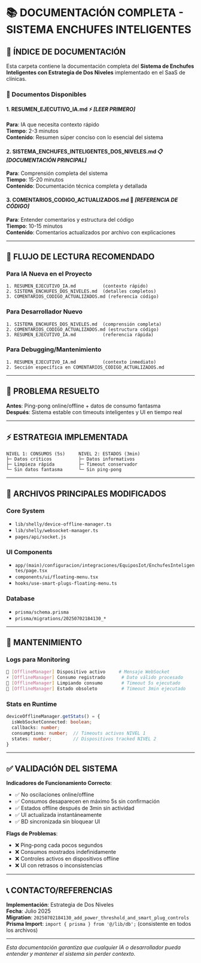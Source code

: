 # 📚 DOCUMENTACIÓN COMPLETA - SISTEMA ENCHUFES INTELIGENTES

## 🎯 ÍNDICE DE DOCUMENTACIÓN

Esta carpeta contiene la documentación completa del **Sistema de Enchufes Inteligentes con Estrategia de Dos Niveles** implementado en el SaaS de clínicas.

### 📖 Documentos Disponibles

#### 1. **RESUMEN_EJECUTIVO_IA.md** ⚡ *[LEER PRIMERO]*
**Para**: IA que necesita contexto rápido  
**Tiempo**: 2-3 minutos  
**Contenido**: Resumen súper conciso con lo esencial del sistema

#### 2. **SISTEMA_ENCHUFES_INTELIGENTES_DOS_NIVELES.md** 📋 *[DOCUMENTACIÓN PRINCIPAL]*
**Para**: Comprensión completa del sistema  
**Tiempo**: 15-20 minutos  
**Contenido**: Documentación técnica completa y detallada

#### 3. **COMENTARIOS_CODIGO_ACTUALIZADOS.md** 📝 *[REFERENCIA DE CÓDIGO]*
**Para**: Entender comentarios y estructura del código  
**Tiempo**: 10-15 minutos  
**Contenido**: Comentarios actualizados por archivo con explicaciones

---

## 🚀 FLUJO DE LECTURA RECOMENDADO

### Para IA Nueva en el Proyecto
```
1. RESUMEN_EJECUTIVO_IA.md          (contexto rápido)
2. SISTEMA_ENCHUFES_DOS_NIVELES.md  (detalles completos) 
3. COMENTARIOS_CODIGO_ACTUALIZADOS.md (referencia código)
```

### Para Desarrollador Nuevo
```
1. SISTEMA_ENCHUFES_DOS_NIVELES.md  (comprensión completa)
2. COMENTARIOS_CODIGO_ACTUALIZADOS.md (estructura código)
3. RESUMEN_EJECUTIVO_IA.md          (referencia rápida)
```

### Para Debugging/Mantenimiento
```
1. RESUMEN_EJECUTIVO_IA.md          (contexto inmediato)
2. Sección específica en COMENTARIOS_CODIGO_ACTUALIZADOS.md
```

---

## 🎯 PROBLEMA RESUELTO

**Antes**: Ping-pong online/offline + datos de consumo fantasma  
**Después**: Sistema estable con timeouts inteligentes y UI en tiempo real

---

## ⚡ ESTRATEGIA IMPLEMENTADA

```
NIVEL 1: CONSUMOS (5s)     NIVEL 2: ESTADOS (3min)
├─ Datos críticos          ├─ Datos informativos  
├─ Limpieza rápida         ├─ Timeout conservador
└─ Sin datos fantasma      └─ Sin ping-pong
```

---

## 📁 ARCHIVOS PRINCIPALES MODIFICADOS

### Core System
- `lib/shelly/device-offline-manager.ts` 
- `lib/shelly/websocket-manager.ts`
- `pages/api/socket.js`

### UI Components
- `app/(main)/configuracion/integraciones/EquiposIot/EnchufesInteligentes/page.tsx`
- `components/ui/floating-menu.tsx`
- `hooks/use-smart-plugs-floating-menu.ts`

### Database
- `prisma/schema.prisma`
- `prisma/migrations/20250702184130_*`

---

## 🔄 MANTENIMIENTO

### Logs para Monitoring
```bash
📡 [OfflineManager] Dispositivo activo     # Mensaje WebSocket
⚡ [OfflineManager] Consumo registrado      # Dato válido procesado
🧹 [OfflineManager] Limpiando consumo       # Timeout 5s ejecutado
🔴 [OfflineManager] Estado obsoleto         # Timeout 3min ejecutado
```

### Stats en Runtime
```typescript
deviceOfflineManager.getStats() = {
  isWebSocketConnected: boolean;
  callbacks: number;
  consumptions: number;  // Timeouts activos NIVEL 1
  states: number;        // Dispositivos tracked NIVEL 2
}
```

---

## ✅ VALIDACIÓN DEL SISTEMA

**Indicadores de Funcionamiento Correcto**:
- ✅ No oscilaciones online/offline
- ✅ Consumos desaparecen en máximo 5s sin confirmación
- ✅ Estados offline después de 3min sin actividad
- ✅ UI actualizada instantáneamente
- ✅ BD sincronizada sin bloquear UI

**Flags de Problemas**:
- ❌ Ping-pong cada pocos segundos
- ❌ Consumos mostrados indefinidamente
- ❌ Controles activos en dispositivos offline
- ❌ UI con retrasos o inconsistencias

---

## 📞 CONTACTO/REFERENCIAS

**Implementación**: Estrategia de Dos Niveles  
**Fecha**: Julio 2025  
**Migration**: `20250702184130_add_power_threshold_and_smart_plug_controls`  
**Prisma Import**: `import { prisma } from '@/lib/db';` (consistente en todos los archivos)

---

*Esta documentación garantiza que cualquier IA o desarrollador pueda entender y mantener el sistema sin perder contexto.* 